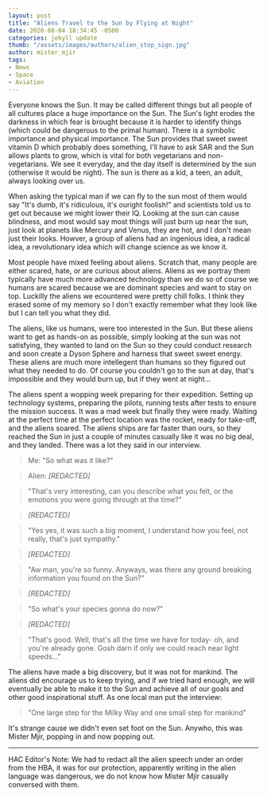 ```yaml
---
layout: post
title: "Aliens Travel to the Sun by Flying at Night"
date: 2020-08-04 18:34:45 -0500
categories: jekyll update
thumb: "/assets/images/authors/alien_stop_sign.jpg"
author: mister_mjir
tags:
- News
- Space
- Aviation
---
```


Everyone knows the Sun. It may be called different things but all people of all cultures place a huge importance on the Sun. The Sun's light erodes the darkness
in which fear is brought because it is harder to identify things (which could be dangerous to the primal human). There is a symbolic importance and physical
importance. The Sun provides that sweet sweet vitamin D which probably does something, I'll have to ask SAR and the Sun allows plants to grow, which is vital for both
vegetarians and non-vegetarians. We see it everyday, and the day itself is determined by the sun (otherwise it would be night). The sun is there as a kid, a teen,
an adult, always looking over us.

When asking the typical man if we can fly to the sun most of them would say "It's dumb, it's ridiculous, it's ouright foolish!" and scientists told us to get out
because we might lower their IQ. Looking at the sun can cause blindness, and most would say most things will just burn up near the sun, just look at planets like
Mercury and Venus, they are hot, and I don't mean just their looks. Howver, a group of aliens had an ingenious idea, a radical idea, a revolutionary idea which will
change science as we know it.

Most people have mixed feeling about aliens. Scratch that, many people are either scared, hate, or are curious about aliens. Aliens as we portray them typically have
much more advanced technology than we do so of course we humans are scared because we are dominant species and want to stay on top. Luckilly the aliens we ecountered
were pretty chill folks. I think they erased some of my memory so I don't exactly remember what they look like but I can tell you what they did.

The aliens, like us humans, were too interested in the Sun. But these aliens want to get as hands-on as possible, simply looking at the sun was not satisfying, they
wanted to land on the Sun so they could conduct research and soon create a Dyson Sphere and harness that sweet sweet energy. These aliens are much more intellegent
than humans so they figured out what they needed to do. Of course you couldn't go to the sun at day, that's impossible and they would burn up, but if they went at
night...

The aliens spent a wopping week preparing for their expedition. Setting up technology systems, preparing the pilots, running tests after tests to ensure the mission
success. It was a mad week but finally they were ready. Waiting at the perfect time at the perfect location was the rocket, ready for take-off, and the aliens soared.
The aliens ships are far faster than ours, so they reached the Sun in just a couple of minutes casually like it was no big deal, and they landed. There was a lot
they said in our interview.

> Me: "So what was it like?"

> Alien: *[REDACTED]*

> "That's very interesting, can you describe what you felt, or the emotions you were going through at the time?"

> *[REDACTED]*

> "Yes yes, it was such a big moment, I understand how you feel, not really, that's just sympathy."

> *[REDACTED]*

> "Aw man, you're so funny. Anyways, was there any ground breaking information you found on the Sun?"

> *[REDACTED]*

> "So what's your species gonna do now?"

> *[REDACTED]*

> "That's good. Well, that's all the time we have for today- oh, and you're already gone. Gosh darn if only we could reach near light speeds..."

The aliens have made a big discovery, but it was not for mankind. The aliens did encourage us to keep trying, and if we tried hard enough, we will eventually
be able to make it to the Sun and achieve all of our goals and other good inspirational stuff. As one local man put the interview:

> "One large step for the Milky Way and one small step for mankind"

It's strange cause we didn't even set foot on the Sun. Anywho, this was Mister Mjir, popping in and now popping out.

---

HAC Editor's Note: We had to redact all the alien speech under an order from the HBA, it was for our protection, apparently writing in the alien language was
dangerous, we do not know how Mister Mjir casually conversed with them.
